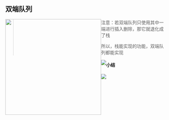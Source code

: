 ## 双端队列

<img src='https://gitee.com/pj-l/imgs-1/raw/master/screenShot/image-20211030183319072.png' style='float: left; height: 300px'></img>

> 注意：若双端队列只使用其中一端进行插入删除，那它就退化成了栈
>
> 所以，栈能实现的功能，双端队列都能实现

<img src='https://gitee.com/pj-l/imgs-1/raw/master/screenShot/image-20211030183651464.png' style='float: left;'></img>

#### 小结

<img src='https://gitee.com/pj-l/imgs-1/raw/master/screenShot/image-20211030185523498.png' style='float: left;'></img>

